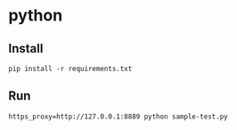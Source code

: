 # python

## Install

```
pip install -r requirements.txt
```

## Run

```
https_proxy=http://127.0.0.1:8889 python sample-test.py

```
